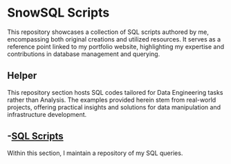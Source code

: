 # SnowSQL Scripts

This repository showcases a collection of SQL scripts authored by me, encompassing both original creations and utilized resources. It serves as a reference point linked to my portfolio website, highlighting my expertise and contributions in database management and querying.

## Helper

This repository section hosts SQL codes tailored for Data Engineering tasks rather than Analysis. The examples provided herein stem from real-world projects, offering practical insights and solutions for data manipulation and infrastructure development.

## -[SQL Scripts](https://github.com/Kovaczso/SnowSQL/tree/main/SQL%20Scripts) 

Within this section, I maintain a repository of my SQL queries. 



